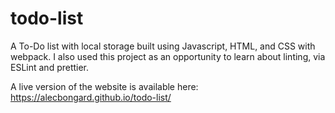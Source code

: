 # todo-list
A To-Do list with local storage built using Javascript, HTML, and CSS with webpack. I also used this project as an opportunity to learn about linting, via ESLint and prettier.

A live version of the website is available here: https://alecbongard.github.io/todo-list/
